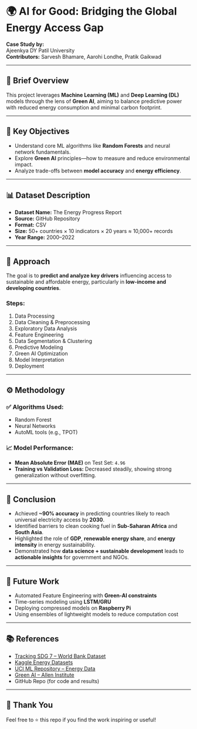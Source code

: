# 🌍 AI for Good: Bridging the Global Energy Access Gap

**Case Study by:**  
Ajeenkya DY Patil University  
**Contributors:** Sarvesh Bhamare, Aarohi Londhe, Pratik Gaikwad  

---

## 📌 Brief Overview

This project leverages **Machine Learning (ML)** and **Deep Learning (DL)** models through the lens of **Green AI**, aiming to balance predictive power with reduced energy consumption and minimal carbon footprint.

---

## 🎯 Key Objectives

- Understand core ML algorithms like **Random Forests** and neural network fundamentals.
- Explore **Green AI** principles—how to measure and reduce environmental impact.
- Analyze trade-offs between **model accuracy** and **energy efficiency**.

---

## 📊 Dataset Description

- **Dataset Name:** The Energy Progress Report  
- **Source:** GitHub Repository  
- **Format:** CSV  
- **Size:** 50+ countries × 10 indicators × 20 years ≈ 10,000+ records  
- **Year Range:** 2000–2022

---

## 🧭 Approach

The goal is to **predict and analyze key drivers** influencing access to sustainable and affordable energy, particularly in **low-income and developing countries**.

### Steps:

1. Data Processing  
2. Data Cleaning & Preprocessing  
3. Exploratory Data Analysis  
4. Feature Engineering  
5. Data Segmentation & Clustering  
6. Predictive Modeling  
7. Green AI Optimization  
8. Model Interpretation  
9. Deployment  

---

## ⚙️ Methodology

### ✅ Algorithms Used:
- Random Forest  
- Neural Networks  
- AutoML tools (e.g., TPOT)

### 📈 Model Performance:
- **Mean Absolute Error (MAE)** on Test Set: `4.96`  
- **Training vs Validation Loss:** Decreased steadily, showing strong generalization without overfitting.

---

## 🧾 Conclusion

- Achieved **~90% accuracy** in predicting countries likely to reach universal electricity access by **2030**.
- Identified barriers to clean cooking fuel in **Sub-Saharan Africa** and **South Asia**.
- Highlighted the role of **GDP**, **renewable energy share**, and **energy intensity** in energy sustainability.
- Demonstrated how **data science + sustainable development** leads to **actionable insights** for government and NGOs.

---

## 🔮 Future Work

- Automated Feature Engineering with **Green-AI constraints**
- Time-series modeling using **LSTM/GRU**
- Deploying compressed models on **Raspberry Pi**
- Using ensembles of lightweight models to reduce computation cost

---

## 📚 References

- [Tracking SDG 7 – World Bank Dataset](https://data.worldbank.org)
- [Kaggle Energy Datasets](https://www.kaggle.com/)
- [UCI ML Repository – Energy Data](https://archive.ics.uci.edu/ml/datasets.php)
- [Green AI – Allen Institute](https://allenai.org)
- GitHub Repo (for code and results)

---

## 🙏 Thank You

Feel free to ⭐ this repo if you find the work inspiring or useful!
